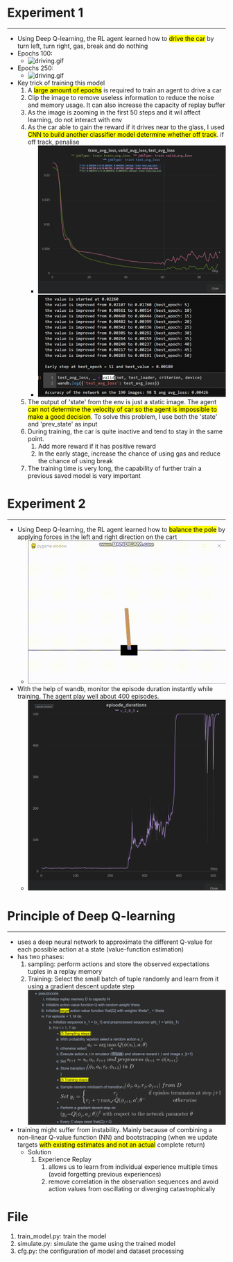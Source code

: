 # Experiment 1
________________________________
- Using Deep Q-learning, the RL agent learned how to <mark>drive the car</mark> by turn left, turn right, gas, break and do nothing
- Epochs 100:
  - ![driving.gif](./img_n_video/driving_demo_epochs_100.gif)
- Epochs 250:
  - ![driving.gif](./img_n_video/driving_demo_epochs_250.gif)
- Key trick of training this model
  1. A <mark>large amount of epochs</mark> is required to train an agent to drive a car
  2. Clip the image to remove useless information to reduce the noise and memory usage. It can also increase the capacity of replay buffer
  3. As the image is zooming in the first 50 steps and it wil affect learning, do not interact with env
  4. As the car able to gain the reward if it drives near to the glass, I used <mark>CNN to build another classifier model determine whether off track</mark>. if off track, penalise
     - ![driving.gif](./img_n_video/on_track_cls_avg_loss_curve.png)
     - ![driving.gif](./img_n_video/on_track_cls_perf.png)
  5. The output of 'state' from the env is just a static image. The agent <mark>can not determine the velocity of car so the agent is impossible to make a good decision</mark>. To solve this problem, I use both the 'state' and 'prev_state' as input  
  6. During training, the car is quite inactive and tend to stay in the same point. 
     1. Add more reward if it has positive reward
     2. In the early stage, increase the chance of using gas and reduce the chance of using break
  7. The training time is very long, the capability of further train a previous saved model is very important
  
# Experiment 2
________________________________
- Using Deep Q-learning, the RL agent learned how to <mark>balance the pole</mark> by applying forces in the left and right direction on the cart
  - ![simutation_v_2_0_5.gif](./img_n_video/simutation_v_2_0_5.gif)
- With the help of wandb, monitor the episode duration instantly while training. The agent play well about 400 episodes.
  - ![Optional Text](./img_n_video/episode_duraions_curve.png)

# Principle of Deep Q-learning
___________________________________

  - uses a deep neural network to approximate the different Q-value for each possible action at a state (value-function estimation)
  - has two phases:
    1. sampling: perform actions and store the observed expectations tuples in a replay memory
    2. Training: Select the small batch of tuple randomly and learn from it using a gradient descent update step
![Optional Text](./img_n_video/DQN_psaudocode.png)
  - training might suffer from instability. Mainly because of combining a non-linear Q-value function (NN) and bootstrapping (when we update targets <mark>with existing estimates and not an actual</mark> complete return)
    - Solution
      1. Experience Replay
         1. allows us to learn from individual experience multiple times (avoid forgetting previous experiences)
         2. remove correlation in the observation sequences and avoid action values from oscillating or diverging catastrophically 

# File
1. train_model.py: train the model
2. simulate.py: simulate the game using the trained model
3. cfg.py: the configuration of model and dataset processing
